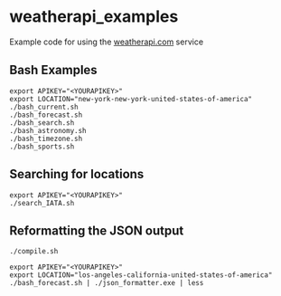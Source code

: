 # weatherapi_examples
Example code for using the [weatherapi.com](https://www.weatherapi.com/) service

## Bash Examples
```
export APIKEY="<YOURAPIKEY>"
export LOCATION="new-york-new-york-united-states-of-america"
./bash_current.sh
./bash_forecast.sh
./bash_search.sh
./bash_astronomy.sh
./bash_timezone.sh
./bash_sports.sh
```

## Searching for locations
```
export APIKEY="<YOURAPIKEY>"
./search_IATA.sh
```

## Reformatting the JSON output
```
./compile.sh

export APIKEY="<YOURAPIKEY>"
export LOCATION="los-angeles-california-united-states-of-america"
./bash_forecast.sh | ./json_formatter.exe | less
```
